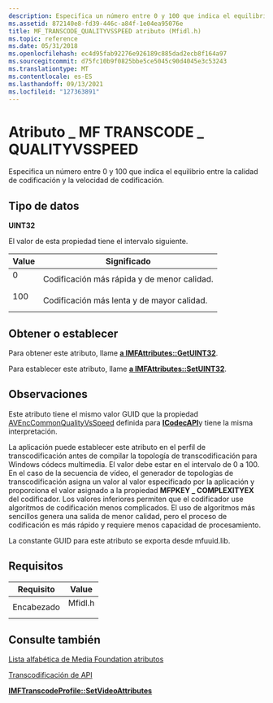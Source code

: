 ```yaml
---
description: Especifica un número entre 0 y 100 que indica el equilibrio entre la calidad de codificación y la velocidad de codificación.
ms.assetid: 872140e8-fd39-446c-a84f-1e04ea95076e
title: MF_TRANSCODE_QUALITYVSSPEED atributo (Mfidl.h)
ms.topic: reference
ms.date: 05/31/2018
ms.openlocfilehash: ec4d95fab92276e926189c885dad2ecb8f164a97
ms.sourcegitcommit: d75fc10b9f0825bbe5ce5045c90d4045e3c53243
ms.translationtype: MT
ms.contentlocale: es-ES
ms.lasthandoff: 09/13/2021
ms.locfileid: "127363891"
---
```

# <a name="mf_transcode_qualityvsspeed-attribute"></a>Atributo \_ MF TRANSCODE \_ QUALITYVSSPEED

Especifica un número entre 0 y 100 que indica el equilibrio entre la calidad de codificación y la velocidad de codificación.

## <a name="data-type"></a>Tipo de datos

**UINT32**

El valor de esta propiedad tiene el intervalo siguiente.



| Value                                                                          | Significado                                     |
|--------------------------------------------------------------------------------|---------------------------------------------|
| <dl> <dt>0</dt> </dl>   | Codificación más rápida y de menor calidad.<br/>  |
| <dl> <dt>100</dt> </dl> | Codificación más lenta y de mayor calidad.<br/> |



 

## <a name="getset"></a>Obtener o establecer

Para obtener este atributo, llame [**a IMFAttributes::GetUINT32**](/windows/desktop/api/mfobjects/nf-mfobjects-imfattributes-getuint32).

Para establecer este atributo, llame [**a IMFAttributes::SetUINT32**](/windows/desktop/api/mfobjects/nf-mfobjects-imfattributes-setuint32).

## <a name="remarks"></a>Observaciones

Este atributo tiene el mismo valor GUID que la propiedad [AVEncCommonQualityVsSpeed](../directshow/avenccommonqualityvsspeed-property.md) definida para [**ICodecAPI**](/windows/win32/api/strmif/nn-strmif-icodecapi)y tiene la misma interpretación.

La aplicación puede establecer este atributo en el perfil de transcodificación antes de compilar la topología de transcodificación para Windows códecs multimedia. El valor debe estar en el intervalo de 0 a 100. En el caso de la secuencia de vídeo, el generador de topologías de transcodificación asigna un valor al valor especificado por la aplicación y proporciona el valor asignado a la propiedad **MFPKEY \_ COMPLEXITYEX** del codificador. Los valores inferiores permiten que el codificador use algoritmos de codificación menos complicados. El uso de algoritmos más sencillos genera una salida de menor calidad, pero el proceso de codificación es más rápido y requiere menos capacidad de procesamiento.

La constante GUID para este atributo se exporta desde mfuuid.lib.

## <a name="requirements"></a>Requisitos



| Requisito | Value |
|-------------------|------------------------------------------------------------------------------------|
| Encabezado<br/> | <dl> <dt>Mfidl.h</dt> </dl> |



## <a name="see-also"></a>Consulte también

<dl> <dt>

[Lista alfabética de Media Foundation atributos](alphabetical-list-of-media-foundation-attributes.md)
</dt> <dt>

[Transcodificación de API](transcode-api.md)
</dt> <dt>

[**IMFTranscodeProfile::SetVideoAttributes**](/windows/desktop/api/mfidl/nf-mfidl-imftranscodeprofile-setvideoattributes)
</dt> </dl>

 

 
